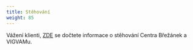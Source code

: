 ```yaml
---
title: Stěhování
weight: 85
---
```

Vážení klienti, [ZDE](https://www.brezanek.cz/aktuality/stehovani.html) se dočtete informace o stěhování Centra Břežánek a VIGVAMu.
